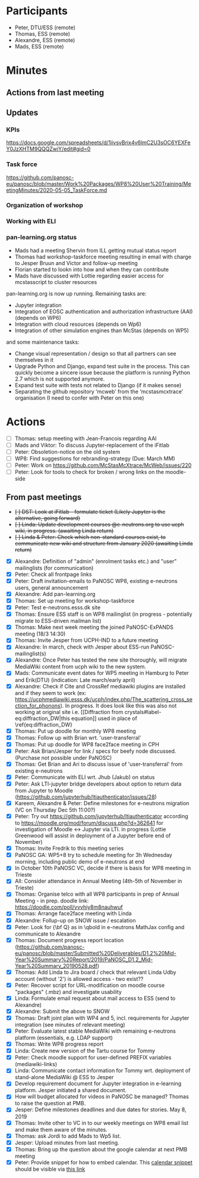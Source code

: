 
# Participants

* Peter, DTU/ESS (remote)
* Thomas, ESS (remote)
* Alexandre, ESS (remote)
* Mads, ESS (remote)

# Minutes

## Actions from last meeting

## Updates

### KPIs
https://docs.google.com/spreadsheets/d/1iivsvBrix4v6lmC2U3sOC6YEXFeY0JzXHTM9QQQZwiY/edit#gid=0

### Task force

https://github.com/panosc-eu/panosc/blob/master/Work%20Packages/WP8%20User%20Training/MeetingMinutes/2020-05-05_TaskForce.md

### Organization of workshop

### Working with ELI

### pan-learning.org status

* Mads had a meeting Shervin from ILL getting mutual status report
* Thomas had workshop-taskforce meeting resulting in email with charge to Jesper Bruun and Victor and follow-up meeting
* Florian started to lookn into how and when they can contribute
* Mads have discussed with Lottie regarding easier access for mcstasscript to cluster resources

pan-learning.org is now up running. Remaining tasks are:
 
* Jupyter integration
* Integration of EOSC authentication and authorization infrastructure (AAI) (depends on WP6)
* Integration with cloud resources (depends on Wp6)
* Integration of other simulation engines than McStas (depends on WP5)
 
and some maintenance tasks:
* Change visual representation / design so that all partners can see themselves in it
* Upgrade Python and Django, expand test suite in the process. This can quickly become a sincere issue because the platform is running Python 2.7 which is not supported anymore.
* Expand test suite with tests not related to Django (if it makes sense)
* Separating the github repository ‘mcweb’ from the ‘mcstasmcxtrace’ organisation (I need to confer with Peter on this one)



# Actions
- [ ] Thomas: setup meeting with Jean-Francois regarding AAI 
- [ ] Mads and Viktor: To discuss Jupyter-replacement of the iFitlab
- [ ] Peter: Obsoletion-notice on the old system
- [ ] WP8: Find suggestions for rebranding-strategy (Due: March MM)
- [ ] Peter: Work on https://github.com/McStasMcXtrace/McWeb/issues/220
- [ ] Peter: Look for tools to check for broken / wrong links on the moodle-side

## From past meetings
- ~~[ ] DST: Look at iFitlab - formulate ticket (Likely Jupyter is the alternative, going forward)~~
- ~~[ ] Linda: Update development courses @e-neutrons.org to use ucph wiki, in progress. (awaiting Linda return)~~
- ~~[ ] Linda & Peter: Check which non-standard courses exist, to communicate new wiki and structure from January 2020 (awaiting Linda return)~~
- [X] Alexandre:  Definition of "admin" (enrolment tasks etc.) and "user" mailinglists (for communication)
- [X] Peter: Check all frontpage links
- [X] Peter: Draft invitation-emails to PaNOSC WP8, existing e-neutrons users, general announcement
- [X] Alexandre: Add pan-learning.org
- [X] Thomas: Set up meeting for workshop-taskforce
- [X] Peter: Test e-neutrons.esss.dk site
- [X] Thomas: Ensure ESS staff is on WP8 mailinglist (in progress - potentially migrate to ESS-driven mailman list)
- [X] Thomas: Make next week meeting the joined PaNOSC-ExPANDS meeting (18/3 14:30)
- [X] Thomas: Invite Jesper from UCPH-IND to a future meeting
- [X] Alexandre: In march, check with Jesper about ESS-run PaNOSC-mailinglist(s)
- [X] Alexandre: Once Peter has tested the new site thoroughly, will migrate MediaWiki content from ucph wiki to the new system.
- [X] Mads: Communicate event dates for WP5 meeting in Hamburg to Peter and Erik(DTU) (indication: Late march/early april)
- [X] Alexandre: Check if Cite and CrossRef mediawiki plugins are installed and if they seem to work (ex: https://ucphmediawiki.esss.dk/ucph/index.php/The_scattering_cross_section_for_phonons). In progress. It does look like this was also not working at original site i.e. [[Diffraction from crystals#label-eq:diffraction_DW|this equation]] used in place of \ref{eq:diffraction_DW}
- [X] Thomas: Put up doodle for monthly WP8 meeting
- [X] Thomas: Follow up with Brian wrt. 'user-transferral'
- [X] Thomas: Put up doodle for WP8 face2face meeting in CPH
- [X] Peter: Ask Brian/Jesper for link / specs for beefy node discussed. (Purchase not possible under PaNOSC)
- [X] Thomas: Get Brian and Ari to discuss issue of 'user-transferral' from existing e-neutrons
- [X] Peter: Communicate with ELI wrt. Jhub (Jakub) on status
- [X] Peter: Ask LTI-jupyter bridge developers about option to return data from Jupyter to Moodle (https://github.com/jupyterhub/ltiauthenticator/issues/28)
- [X] Kareem, Alexandre & Peter: Define milestones for e-neutrons migration (VC on Thursday Dec 5th 11:00?)
- [X] Peter: Try out https://github.com/jupyterhub/ltiauthenticator according to https://moodle.org/mod/forum/discuss.php?d=362641 for investigation of Moodle <-> Jupyter via LTI. in progress (Lottie Greenwood will assist in deployment of a Jupyter before end of November)
- [X] Thomas: Invite Fredrik to this meeting series
- [X] PaNOSC GA: WP5+8 try to schedule meeting for 3h Wednesday morning, including public demo of e-neutrons at end
- [X] In October 10th PaNOSC VC, decide if there is basis for WP8 meeting in Trieste
- [X] All: Consider attendance in Annual Meeting (4th-5th of November in Trieste)
- [X] Thomas: Organise telco with all WP8 participants in prep of Annual Meeting - in prep. doodle link: https://doodle.com/poll/vvvhiy8m8nauhwuf
- [X] Thomas: Arrange face2face meeting with Linda
- [X] Alexandre: Follup-up on SNOW issue / escalation 
- [X] Peter: Look for {\bf Q} as in \qbold in e-neutrons MathJax config and communicate to Alexandre
- [X] Thomas: Document progress report location (https://github.com/panosc-eu/panosc/blob/master/Submitted%20Deliverables/D1.2%20Mid-Year%20Summary%20Report/2019/PaNOSC_D1.2_Mid-Year%20Summary_20190528.pdf)
- [X] Thomas: Add Linda to Jira board / check that relevant Linda Udby account (without '2') is allowed access - two exist??
- [X] Peter: Recover script for URL-modification on moodle course "packages" (.mbz) and investigate usability
- [X] Linda: Formulate email request about mail access to ESS (send to Alexandre)
- [X] Alexandre: Submit the above to SNOW
- [X] Thomas: Draft joint plan with WP4 and 5, incl. requirements for Jupyter integration (see minutes of relevant meeting)
- [X] Peter: Evaluate latest stable MediaWiki with remaining e-neutrons platform (essentials, e.g. LDAP support)
- [X] Thomas: Write WP8 progress report
- [x] Linda: Create new version of the Tartu course for Tommy
- [x] Peter: Check moodle support for user-defined PREFIX variables (mediawiki-links)
- [x] Linda: Communicate contact information for Tommy wrt. deployment of stand-alone MediaWiki @ ESS to Jesper
- [x] Develop requirement document for Jupyter integration in e-learning platform. Jesper initiated a shared document.
- [x] How will budget allocated for videos in PaNOSC be managed? Thomas to raise the question at PMB.    
- [x] Jesper: Define milestones deadlines and due dates for stories. May 8, 2019
- [x] Thomas: Invite other to VC in to our weekly meetings on WP8 email list and make them aware of the minutes.
- [x] Thomas: ask Jordi to add Mads to Wp5 list.
- [x] Jesper: Upload minutes from last meeting.
- [x] Thomas: Bring up the question about the google calendar at next PMB meeting
- [x] Peter: Provide snippet for how to embed calendar.
        This [calendar snippet](snippets/PaNOSC-Calendar.html) should be visible via [this link](http://htmlpreview.github.io/?https://github.com/panosc-eu/panosc/blob/master/Work%20Packages/WP8%20User%20Training/MeetingMinutes/snippets/PaNOSC-Calendar.html)
